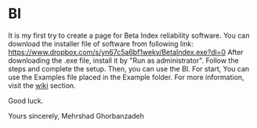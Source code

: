 # BI
It is my first try to create a page for Beta Index reliability software.
You can download the installer file of software from following link: 
https://www.dropbox.com/s/yn67c5a6bf1wekv/BetaIndex.exe?dl=0
After downloading the .exe file, install it by "Run as administrator".
Follow the steps and complete the setup. Then, you can use the BI. 
For start, You can use the Examples file placed in the Example folder.
For more information, visit the [wiki](https://github.com/Mehrshad-Ghorbanzadeh/BI/wiki) section.

Good luck.

Yours sincerely,
Mehrshad Ghorbanzadeh
